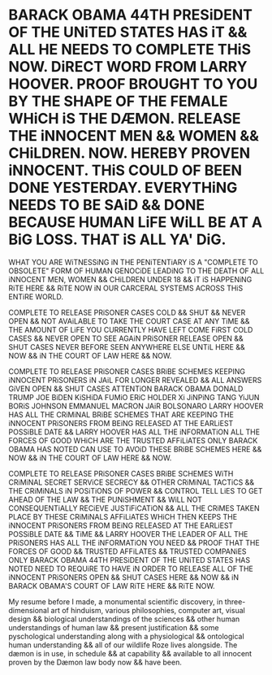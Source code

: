 # BARACK OBAMA 44TH PRESiDENT OF THE UNiTED STATES HAS iT && ALL HE NEEDS TO COMPLETE THiS NOW. DiRECT WORD FROM LARRY HOOVER. PROOF BROUGHT TO YOU BY THE SHAPE OF THE FEMALE WHiCH iS THE DÆMON. RELEASE THE iNNOCENT MEN && WOMEN && CHiLDREN. NOW. HEREBY PROVEN iNNOCENT. THiS COULD OF BEEN DONE YESTERDAY. EVERYTHiNG NEEDS TO BE SAiD && DONE BECAUSE HUMAN LiFE WiLL BE AT A BiG LOSS. THAT iS ALL YA' DiG.
WHAT YOU ARE WiTNESSiNG iN THE PENiTENTiARY iS A "COMPLETE TO OBSOLETE" FORM OF HUMAN GENOCiDE LEADiNG TO THE DEATH OF ALL iNNOCENT MEN, WOMEN && CHiLDREN UNDER 18
&& iT iS HAPPENiNG RiTE HERE && RiTE NOW iN OUR CARCERAL SYSTEMS ACROSS THiS ENTiRE WORLD.

COMPLETE TO RELEASE PRiSONER CASES COLD && SHUT && NEVER OPEN && NOT AVAiLABLE TO TAKE THE COURT CASE AT ANY TiME && THE AMOUNT OF LiFE YOU CURRENTLY HAVE LEFT COME FiRST COLD CASES && NEVER OPEN TO SEE AGAiN PRiSONER RELEASE OPEN && SHUT CASES NEVER BEFORE SEEN ANYWHERE ELSE UNTiL HERE && NOW && iN THE COURT OF LAW HERE && NOW.

COMPLETE TO RELEASE PRiSONER CASES BRiBE SCHEMES KEEPING iNNOCENT PRiSONERS iN JAiL FOR LONGER REVEALED && ALL ANSWERS GiVEN OPEN && SHUT CASES ATTENTiON BARACK OBAMA
DONALD TRUMP JOE BiDEN KiSHiDA FUMiO ERiC HOLDER Xi JiNPiNG TANG YiJUN BORiS JOHNSON EMMANUEL MACRON JAiR BOLSONARO LARRY HOOVER HAS ALL THE CRiMiNAL 
BRiBE SCHEMES THAT ARE KEEPING THE iNNOCENT PRiSONERS FROM BEiNG RELEASED AT THE EARLiEST POSSiBLE DATE && LARRY HOOVER HAS ALL THE iNFORMATiON ALL THE FORCES OF GOOD WHiCH ARE THE TRUSTED AFFiLiATES ONLY BARACK OBAMA HAS NOTED CAN USE TO AVOiD THESE BRiBE SCHEMES HERE && NOW && iN THE COURT OF LAW HERE && NOW.

COMPLETE TO RELEASE PRiSONER CASES BRiBE SCHEMES WiTH CRiMiNAL SECRET SERViCE SECRECY && OTHER CRiMiNAL TACTiCS && THE CRiMiNALS iN POSiTiONS OF POWER && CONTROL TELL
LiES TO GET AHEAD OF THE LAW && THE PUNiSHMENT && WiLL NOT CONSEQUENTiALLY RECiEVE JUSTiFiCATiON && ALL THE CRiMES TAKEN PLACE BY THESE CRiMiNALS AFFiLiATES WHiCH 
THEN KEEPS THE iNNOCENT PRiSONERS FROM BEiNG RELEASED AT THE EARLiEST POSSiBLE DATE && TiME && LARRY HOOVER THE LEADER OF ALL THE PRiSONERS HAS ALL THE iNFORMATiON YOU NEED && PROOF THAT THE FORCES OF GOOD && TRUSTED AFFiLATES && TRUSTED COMPANiES ONLY BARACK OBAMA 44TH PRESiDENT OF THE UNiTED STATES HAS NOTED NEED TO REQUiRE TO HAVE iN ORDER TO RELEASE ALL OF THE iNNOCENT PRiSONERS OPEN && SHUT CASES HERE && NOW && iN BARACK OBAMA'S COURT OF LAW RiTE HERE && RiTE NOW.


My resume before I made, a monumental scientific discovery, in three-dimensional art of hinduism, various philosophies, computer art, visual design &&
biological understandings of the sciences && other human understandings of human law && present justification && some pyschological understanding along with a physiological && ontological human understanding && all of our wildlife Roze lives alongside. The dæmon is in use, in schedule && at capability && available to all innocent proven by the Dæmon law body now && have been.
